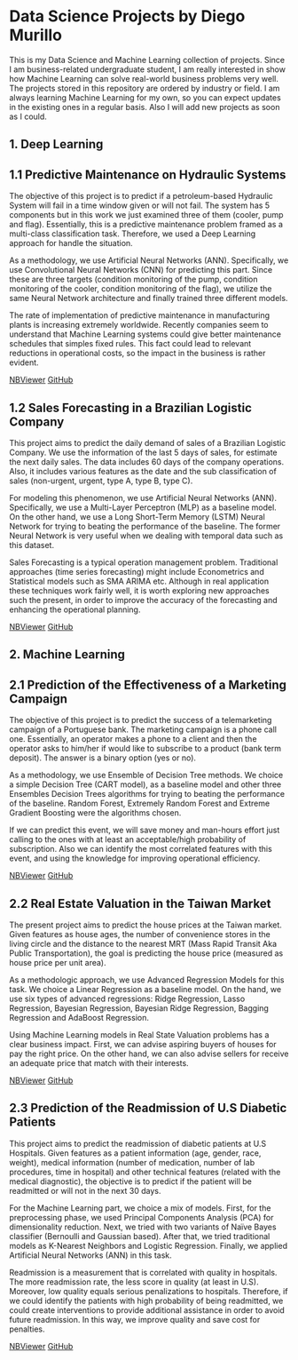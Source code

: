 # Data Science Projects by Diego Murillo

This is my Data Science and Machine Learning collection of projects. Since I am business-related undergraduate student, I am really interested in show how Machine Learning can solve real-world business problems very well.
The projects stored in this repository are ordered by industry or field. I am always learning Machine Learning for my own, so you can expect updates in the existing ones in a regular basis. Also I will add new projects as soon as I could.

## 1. Deep Learning

## 1.1 Predictive Maintenance on Hydraulic Systems 

The objective of this project is to predict if a petroleum-based Hydraulic System will fail in a time window given or will not fail. The system has 5 components but in this work we just examined three of them (cooler, pump and flag). Essentially, this is a predictive maintenance problem framed as a multi-class classification task. Therefore, we used a Deep Learning approach for handle the situation.

As a methodology, we use Artificial Neural Networks (ANN). Specifically, we use Convolutional Neural Networks (CNN) for predicting this part. Since these are three targets (condition monitoring of the pump, condition monitoring of the cooler, condition monitoring of the flag), we utilize the same Neural Network architecture and finally trained three different models.

The rate of implementation of predictive maintenance in manufacturing plants is increasing extremely worldwide. Recently companies seem to understand that Machine Learning systems could give better maintenance schedules that simples fixed rules. This fact could lead to relevant reductions in operational costs, so the impact in the business is rather evident. 

[NBViewer](https://nbviewer.jupyter.org/github/Dedox-tech/Machine-Learning-Projects/blob/master/Summarize_Maintenance.ipynb) [GitHub](https://github.com/Dedox-tech/Machine-Learning-Projects/blob/master/Summarize_Maintenance.ipynb)

## 1.2 Sales Forecasting in a Brazilian Logistic Company 

This project aims to predict the daily demand of sales of a Brazilian Logistic Company. We use the information of the last 5 days of sales, for estimate the next daily sales. The data includes 60 days of the company operations. Also, it includes various features as the date and the sub classification of sales (non-urgent, urgent, type A, type B, type C).

For modeling this phenomenon, we use Artificial Neural Networks (ANN). Specifically, we use a Multi-Layer Perceptron (MLP) as a baseline model. On the other hand, we use a Long Short-Term Memory (LSTM) Neural Network for trying to beating the performance of the baseline. The former Neural Network is very useful when we dealing with temporal data such as this dataset.

Sales Forecasting is a typical operation management problem. Traditional approaches (time series forecasting) might include Econometrics and Statistical models such as SMA ARIMA etc. Although in real application these techniques work fairly well, it is worth exploring new approaches such the present, in order to improve the accuracy of the forecasting and enhancing the operational planning. 

[NBViewer](https://nbviewer.jupyter.org/github/Dedox-tech/Machine-Learning-Projects/blob/master/Sales_LSTM.ipynb) [GitHub](https://github.com/Dedox-tech/Machine-Learning-Projects/blob/master/Sales_LSTM.ipynb)

## 2. Machine Learning 

## 2.1 Prediction of the Effectiveness of a Marketing Campaign 

The objective of this project is to predict the success of a telemarketing campaign of a Portuguese bank. The marketing campaign is a phone call one. Essentially, an operator makes a phone to a client and then the operator asks to him/her if would like to subscribe to a product (bank term deposit). The answer is a binary option (yes or no).

As a methodology, we use Ensemble of Decision Tree methods. We choice a simple Decision Tree (CART model), as a baseline model and other three Ensembles Decision Trees algorithms for trying to beating the performance of the baseline. Random Forest, Extremely Random Forest and Extreme Gradient Boosting were the algorithms chosen.

If we can predict this event, we will save money and man-hours effort just calling to the ones with at least an acceptable/high probability of subscription. Also we can identify the most correlated features with this event, and using the knowledge for improving operational efficiency.

[NBViewer](https://nbviewer.jupyter.org/github/Dedox-tech/Machine-Learning-Projects/blob/master/marketing_analysis.ipynb) [GitHub](https://github.com/Dedox-tech/Machine-Learning-Projects/blob/master/marketing_analysis.ipynb)

## 2.2 Real Estate Valuation in the Taiwan Market 

The present project aims to predict the house prices at the Taiwan market. Given features as house ages, the number of convenience stores in the living circle and the distance to the nearest MRT (Mass Rapid Transit Aka Public Transportation), the goal is predicting the house price (measured as house price per unit area).

As a methodologic approach, we use Advanced Regression Models for this task. We choice a Linear Regression as a baseline model. On the hand, we use six types of advanced regressions: Ridge Regression, Lasso Regression, Bayesian Regression, Bayesian Ridge Regression, Bagging Regression and AdaBoost Regression. 

Using Machine Learning models in Real State Valuation problems has a clear business impact. First, we can advise aspiring buyers of houses for pay the right price. On the other hand, we can also advise sellers for receive an adequate price that match with their interests.

[NBViewer](https://nbviewer.jupyter.org/github/Dedox-tech/Machine-Learning-Projects/blob/master/Real_estate_2.ipynb) [GitHub](https://github.com/Dedox-tech/Machine-Learning-Projects/blob/master/Real_estate_2.ipynb)

## 2.3 Prediction of the Readmission of U.S Diabetic Patients 

This project aims to predict the readmission of diabetic patients at U.S Hospitals. Given features as a patient information (age, gender, race, weight), medical information (number of medication, number of lab procedures, time in hospital) and other technical features (related with the medical diagnostic), the objective is to predict if the patient will be readmitted or will not in the next 30 days.

For the Machine Learning part, we choice a mix of models. First, for the preprocessing phase, we used Principal Components Analysis (PCA) for dimensionality reduction. Next, we tried with two variants of Naïve Bayes classifier (Bernoulli and Gaussian based). After that, we tried traditional models as K-Nearest Neighbors and Logistic Regression. Finally, we applied Artificial Neural Networks (ANN) in this task.

Readmission is a measurement that is correlated with quality in hospitals. The more readmission rate, the less score in quality (at least in U.S). Moreover, low quality equals serious penalizations to hospitals. Therefore, if we could identify the patients with high probability of being readmitted, we could create interventions to provide additional assistance in order to avoid future readmission. In this way, we improve quality and save cost for penalties.  

[NBViewer](https://nbviewer.jupyter.org/github/Dedox-tech/Machine-Learning-Projects/blob/master/Healthcare.ipynb) [GitHub](https://github.com/Dedox-tech/Machine-Learning-Projects/blob/master/Healthcare.ipynb)
